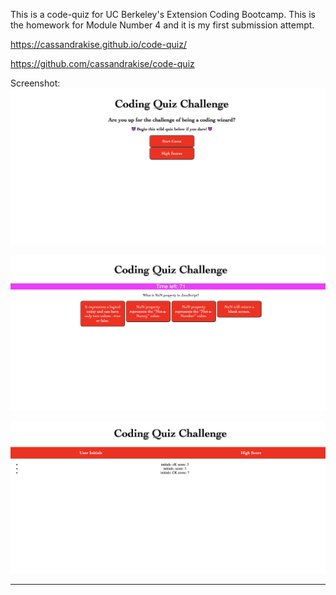 This is a code-quiz for UC Berkeley's Extension Coding Bootcamp. This is the homework for Module Number 4 and it is my first submission attempt.

https://cassandrakise.github.io/code-quiz/

https://github.com/cassandrakise/code-quiz

Screenshot:
![ScreenShot](./images/Code_Quiz_01.png)

![ScreenShot](./images/Code_Quiz_02.jpg)

![ScreenShot](./images/Code_Quiz_03.jpg)
________________
